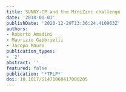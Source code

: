 ```yaml
---
title: SUNNY-CP and the MiniZinc challenge
date: '2018-01-01'
publishDate: '2020-12-29T13:36:24.410963Z'
authors:
- Roberto Amadini
- Maurizio Gabbrielli
- Jacopo Mauro
publication_types:
- '2'
abstract: ''
featured: false
publication: '*TPLP*'
doi: 10.1017/S1471068417000205
---
```


